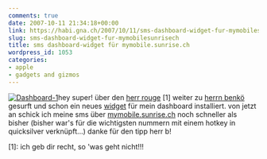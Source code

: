 ```yaml
---
comments: true
date: 2007-10-11 21:34:18+00:00
link: https://habi.gna.ch/2007/10/11/sms-dashboard-widget-fur-mymobilesunrisech/
slug: sms-dashboard-widget-fur-mymobilesunrisech
title: sms dashboard-widget für mymobile.sunrise.ch
wordpress_id: 1053
categories:
- apple
- gadgets and gizmos
---
```


[![Dashboard-1](https://habi.gna.ch/wp-content/uploads/2007/10/dashboard-1-tm.jpg)](https://habi.gna.ch/wp-content/uploads/2007/10/dashboard-1.jpg)hey super!
über den [herr rouge](http://www.rouge.ch/blog/index.php/vr/comments/bitte_nicht_winter_crocs/) [1] weiter zu [herrn benkö](http://www.benkoe.ch/so-laess-smsunrise-widget/) gesurft und schon ein neues [widget](http://littleprogs.com/) für mein dashboard installiert. von jetzt an schick ich meine sms über [mymobile.sunrise.ch](http://mymobile.sunrise.ch) noch schneller als bisher (bisher war's für die wichtigsten nummern mit einem hotkey in quicksilver  verknüpft...)
danke für den tipp herr b!

[1]: ich geb dir recht, so 'was geht nicht!!!

